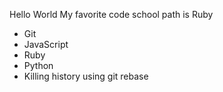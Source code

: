 Hello World
My favorite code school path is Ruby
* Git
* JavaScript
* Ruby
* Python
* Killing history using git rebase